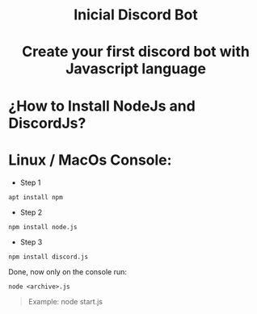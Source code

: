 <div align="center">
<h1>Inicial Discord Bot<h1>
<p>Create your first discord bot with Javascript language</p>
</div>

<h1>¿How to Install NodeJs and DiscordJs?</h1>

# Linux / MacOs Console:

- Step 1
```
apt install npm
```

- Step 2
```
npm install node.js
```

- Step 3 
```
npm install discord.js
```

Done, now only on the console run:
```
node <archive>.js 
```
> Example:  node start.js